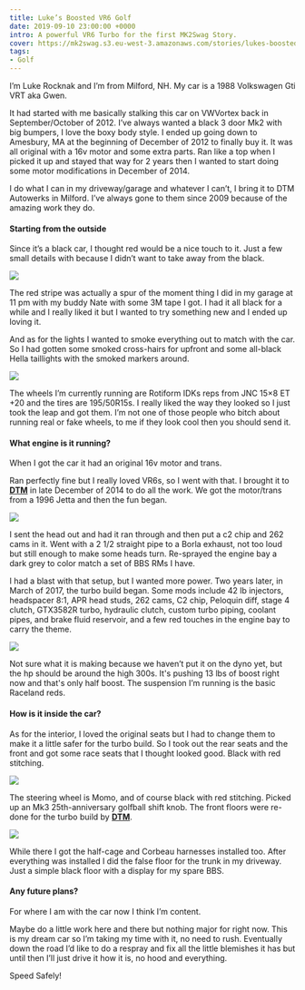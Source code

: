 ```yaml
---
title: Luke’s Boosted VR6 Golf
date: 2019-09-10 23:00:00 +0000
intro: A powerful VR6 Turbo for the first MK2Swag Story.
cover: https://mk2swag.s3.eu-west-3.amazonaws.com/stories/lukes-boosted-vr6-golf-cover.jpg
tags:
- Golf
---
```

I’m Luke Rocknak and I’m from Milford, NH. My car is a 1988 Volkswagen Gti VRT aka Gwen.

  
It had started with me basically stalking this car on VWVortex back in September/October of 2012. I’ve always wanted a black 3 door Mk2 with big bumpers, I love the boxy body style. I ended up going down to Amesbury, MA at the beginning of December of 2012 to finally buy it. It was all original with a 16v motor and some extra parts. Ran like a top when I picked it up and stayed that way for 2 years then I wanted to start doing some motor modifications in December of 2014.

I do what I can in my driveway/garage and whatever I can’t, I bring it to DTM Autowerks in Milford. I’ve always gone to them since 2009 because of the amazing work they do.

#### Starting from the outside

Since it’s a black car, I thought red would be a nice touch to it. Just a few small details with because I didn’t want to take away from the black.

![](https://mk2swag.s3.eu-west-3.amazonaws.com/stories/lukes-boosted-vr6-golf-outside.jpg)

The red stripe was actually a spur of the moment thing I did in my garage at 11 pm with my buddy Nate with some 3M tape I got. I had it all black for a while and I really liked it but I wanted to try something new and I ended up loving it.

And as for the lights I wanted to smoke everything out to match with the car. So I had gotten some smoked cross-hairs for upfront and some all-black Hella taillights with the smoked markers around.

![](https://mk2swag.s3.eu-west-3.amazonaws.com/stories/lukes-boosted-vr6-golf-outside-2.jpg)

The wheels I’m currently running are Rotiform IDKs reps from JNC 15×8 ET +20 and the tires are 195/50R15s. I really liked the way they looked so I just took the leap and got them. I’m not one of those people who bitch about running real or fake wheels, to me if they look cool then you should send it.

#### What engine is it running?

When I got the car it had an original 16v motor and trans.

Ran perfectly fine but I really loved VR6s, so I went with that. I brought it to [**DTM**](http://dtmautowerks.com/) in late December of 2014 to do all the work. We got the motor/trans from a 1996 Jetta and then the fun began.

![](https://mk2swag.s3.eu-west-3.amazonaws.com/stories/lukes-boosted-vr6-golf-engine.jpg)

I sent the head out and had it ran through and then put a c2 chip and 262 cams in it. Went with a 2 1/2 straight pipe to a Borla exhaust, not too loud but still enough to make some heads turn. Re-sprayed the engine bay a dark grey to color match a set of BBS RMs I have.

I had a blast with that setup, but I wanted more power. Two years later, in March of 2017, the turbo build began. Some mods include 42 lb injectors, headspacer 8:1, APR head studs, 262 cams, C2 chip, Peloquin diff, stage 4 clutch, GTX3582R turbo, hydraulic clutch, custom turbo piping, coolant pipes, and brake fluid reservoir, and a few red touches in the engine bay to carry the theme.

![](https://mk2swag.s3.eu-west-3.amazonaws.com/stories/lukes-boosted-vr6-golf-outside-3.jpg)

Not sure what it is making because we haven’t put it on the dyno yet, but the hp should be around the high 300s. It's pushing 13 lbs of boost right now and that's only half boost. The suspension I’m running is the basic Raceland reds.

#### How is it inside the car?

As for the interior, I loved the original seats but I had to change them to make it a little safer for the turbo build. So I took out the rear seats and the front and got some race seats that I thought looked good. Black with red stitching.

![](https://mk2swag.s3.eu-west-3.amazonaws.com/stories/lukes-boosted-vr6-golf-inside-1.jpg)

The steering wheel is Momo, and of course black with red stitching. Picked up an Mk3 25th-anniversary golfball shift knob. The front floors were re-done for the turbo build by [**DTM**](http://dtmautowerks.com/).

![](https://mk2swag.s3.eu-west-3.amazonaws.com/stories/lukes-boosted-vr6-golf-inside-2.jpg)

While there I got the half-cage and Corbeau harnesses installed too. After everything was installed I did the false floor for the trunk in my driveway. Just a simple black floor with a display for my spare BBS.

#### Any future plans?

For where I am with the car now I think I’m content.

Maybe do a little work here and there but nothing major for right now. This is my dream car so I’m taking my time with it, no need to rush. Eventually down the road I’d like to do a respray and fix all the little blemishes it has but until then I’ll just drive it how it is, no hood and everything.

Speed Safely!